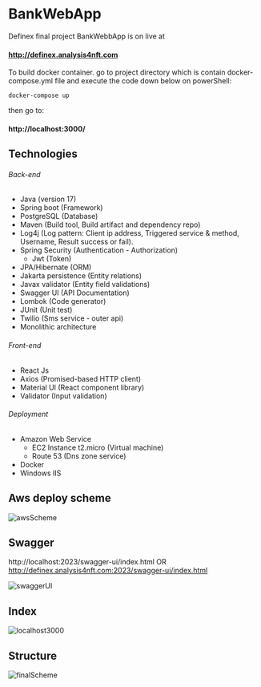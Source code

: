 # BankWebApp
Definex final project BankWebbApp is on live at 
#### http://definex.analysis4nft.com 

To build docker container. go to project directory which is contain docker-compose.yml file
and execute the code down below on powerShell:
```console
docker-compose up
```
then go to:
#### http://localhost:3000/

## Technologies
###### Back-end
- Java (version 17)
- Spring boot (Framework)
- PostgreSQL (Database)
- Maven (Build tool, Build artifact and dependency repo)
- Log4j (Log pattern: Client ip address, Triggered service & method, Username, Result success or fail).
- Spring Security (Authentication - Authorization)
  - Jwt (Token)
- JPA/Hibernate (ORM)
- Jakarta persistence (Entity relations)
- Javax validator (Entity field validations)
- Swagger UI (API Documentation)
- Lombok (Code generator)
- JUnit (Unit test)
- Twilio (Sms service - outer api)
- Monolithic architecture
###### Front-end
- React Js
- Axios (Promised-based HTTP client)
- Material UI (React component library)
- Validator (Input validation)
###### Deployment
- Amazon Web Service
   - EC2 Instance t2.micro (Virtual machine)
   - Route 53 (Dns zone service)
- Docker
- Windows IIS 

## Aws deploy scheme 
![awsScheme](https://user-images.githubusercontent.com/65484711/221343400-029d9960-4558-40b5-b667-4f438578ccc7.PNG)


## Swagger 
http://localhost:2023/swagger-ui/index.html    OR   http://definex.analysis4nft.com:2023/swagger-ui/index.html

![swaggerUI](https://user-images.githubusercontent.com/65484711/221343562-61d02136-b177-437d-b907-78530de5332a.PNG)
            

## Index
![localhost3000](https://user-images.githubusercontent.com/65484711/221343596-608bce52-8d62-4cb1-a874-d8715328b8bf.png)

## Structure
![finalScheme](https://user-images.githubusercontent.com/65484711/221385358-3b9bd7e4-be65-4d6b-8c40-fd4fd8a164b6.PNG)

